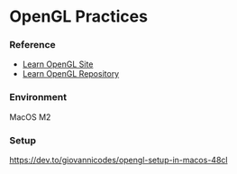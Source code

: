 # OpenGL Practices
### Reference
- [Learn OpenGL Site](https://learnopengl.com/)
- [Learn OpenGL Repository](https://github.com/JoeyDeVries/LearnOpenGL/blob/master/src/1.getting_started/2.2.hello_triangle_indexed/hello_triangle_indexed.cpp)

### Environment 
MacOS M2

### Setup
https://dev.to/giovannicodes/opengl-setup-in-macos-48cl
